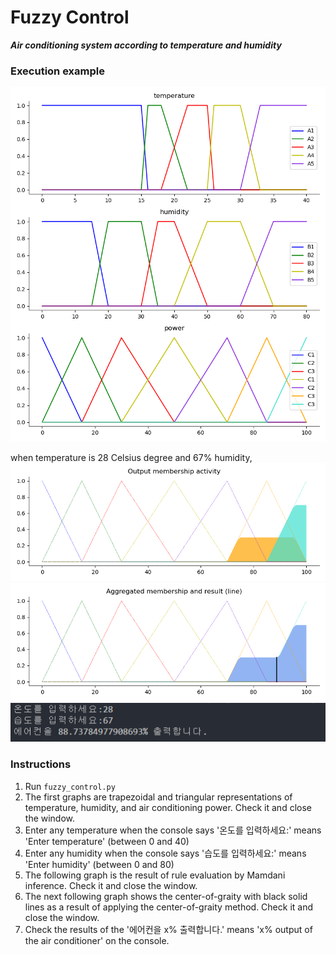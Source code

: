 # Fuzzy Control

***Air conditioning system according to temperature and humidity***

### Execution example

![fig1.png](./imgs/fig1.png)

when temperature is 28 Celsius degree and 67% humidity,
![fig2.png](./imgs/fig2.png)
![fig3.png](./imgs/fig3.png)
![output](./imgs/output.PNG)

### Instructions

1. Run `fuzzy_control.py`
2. The first graphs are trapezoidal and triangular representations of temperature, humidity, and air conditioning power. Check it and close the window.
3. Enter any temperature when the console says '온도를 입력하세요:' means 'Enter temperature' (between 0 and 40)
4. Enter any humidity when the console says '습도를 입력하세요:' means 'Enter humidity' (between 0 and 80)
5. The following graph is the result of rule evaluation by Mamdani inference. Check it and close the window.
6. The next following graph shows the center-of-graity with black solid lines as a result of applying the center-of-graity method. Check it and close the window.
7. Check the results of the '에어컨을 x% 출력합니다.' means 'x% output of the air conditioner' on the console.
